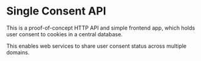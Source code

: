 # Single Consent API

This is a proof-of-concept HTTP API and simple frontend app, which holds user
consent to cookies in a central database.

This enables web services to share user consent status across multiple
domains.
